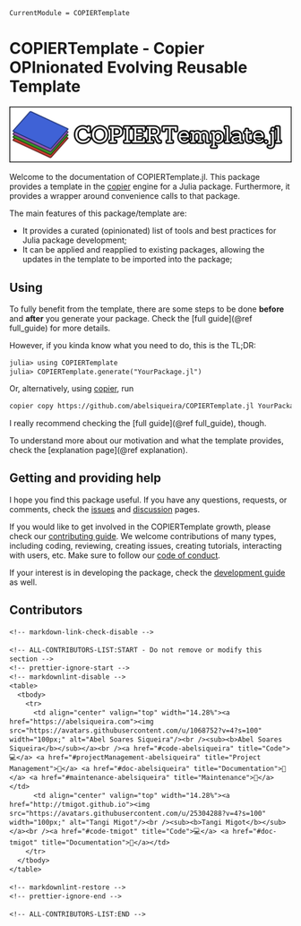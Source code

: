 ```@meta
CurrentModule = COPIERTemplate
```

# COPIERTemplate - Copier OPInionated Evolving Reusable Template

![COPIERTemplate.jl](assets/logo-wide.png)

Welcome to the documentation of COPIERTemplate.jl. This package provides a template in the [copier](https://copier.readthedocs.io) engine for a Julia package. Furthermore, it provides a wrapper around convenience calls to that package.

The main features of this package/template are:

- It provides a curated (opinionated) list of tools and best practices for Julia package development;
- It can be applied and reapplied to existing packages, allowing the updates in the template to be imported into the package;

## Using

To fully benefit from the template, there are some steps to be done **before** and **after** you generate your package.
Check the [full guide](@ref full_guide) for more details.

However, if you kinda know what you need to do, this is the TL;DR:

```julia-repl
julia> using COPIERTemplate
julia> COPIERTemplate.generate("YourPackage.jl")
```

Or, alternatively, using [copier](https://copier.readthedocs.io), run

```bash
copier copy https://github.com/abelsiqueira/COPIERTemplate.jl YourPackage.jl
```

I really recommend checking the [full guide](@ref full_guide), though.

To understand more about our motivation and what the template provides, check the [explanation page](@ref explanation).

## Getting and providing help

I hope you find this package useful. If you have any questions, requests, or comments, check the [issues](https://github.com/abelsiqueira/COPIERTemplate.jl/issues) and [discussion](https://github.com/abelsiqueira/COPIERTemplate.jl/discussions) pages.

If you would like to get involved in the COPIERTemplate growth, please check our [contributing guide](90-contributing.md). We welcome contributions of many types, including coding, reviewing, creating issues, creating tutorials, interacting with users, etc. Make sure to follow our [code of conduct](https://github.com/abelsiqueira/COPIERTemplate.jl/blob/main/CODE_OF_CONDUCT.md).

If your interest is in developing the package, check the [development guide](90-developer.md) as well.

## Contributors

```@raw html
<!-- markdown-link-check-disable -->

<!-- ALL-CONTRIBUTORS-LIST:START - Do not remove or modify this section -->
<!-- prettier-ignore-start -->
<!-- markdownlint-disable -->
<table>
  <tbody>
    <tr>
      <td align="center" valign="top" width="14.28%"><a href="https://abelsiqueira.com"><img src="https://avatars.githubusercontent.com/u/1068752?v=4?s=100" width="100px;" alt="Abel Soares Siqueira"/><br /><sub><b>Abel Soares Siqueira</b></sub></a><br /><a href="#code-abelsiqueira" title="Code">💻</a> <a href="#projectManagement-abelsiqueira" title="Project Management">📆</a> <a href="#doc-abelsiqueira" title="Documentation">📖</a> <a href="#maintenance-abelsiqueira" title="Maintenance">🚧</a></td>
      <td align="center" valign="top" width="14.28%"><a href="http://tmigot.github.io"><img src="https://avatars.githubusercontent.com/u/25304288?v=4?s=100" width="100px;" alt="Tangi Migot"/><br /><sub><b>Tangi Migot</b></sub></a><br /><a href="#code-tmigot" title="Code">💻</a> <a href="#doc-tmigot" title="Documentation">📖</a></td>
    </tr>
  </tbody>
</table>

<!-- markdownlint-restore -->
<!-- prettier-ignore-end -->

<!-- ALL-CONTRIBUTORS-LIST:END -->

```
